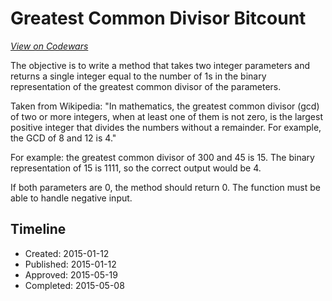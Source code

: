 # Greatest Common Divisor Bitcount
[*View on Codewars*](https://www.codewars.com/kata/greatest-common-divisor-bitcount)

The objective is to write a method that takes two integer parameters and returns a single integer equal to the number of 1s in the binary representation of the greatest common divisor of the parameters. 

Taken from Wikipedia:
"In mathematics, the greatest common divisor (gcd) of two or more integers, when at least one of them is not zero, is the largest positive integer that divides the numbers without a remainder. For example, the GCD of 8 and 12 is 4."

For example: the greatest common divisor of 300 and 45 is 15. The binary representation of 15 is 1111, so the correct output would be 4.

If both parameters are 0, the method should return 0.
The function must be able to handle negative input.



## Timeline
- Created: 2015-01-12
- Published: 2015-01-12
- Approved: 2015-05-19
- Completed: 2015-05-08